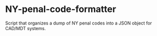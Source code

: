 # NY-penal-code-formatter

Script that organizes a dump of NY penal codes into a JSON object for CAD/MDT systems.
